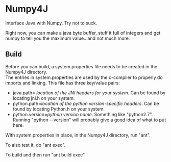 Numpy4J
=======

Interface Java with Numpy.  Try not to suck.


Right now, you can make a java byte buffer, stuff it full of integers and get numpy to tell you the maximum value...and not much more.

Build
------

Before you can build, a system.properties file needs to be created in the Numpy4J directory.  
The entries in system.properties are used by the c-compiler to properly do imports and linking.
This file has three key/value pairs:

* java.path= _location of the JNI headers for your system_. Can be found by locating jni.h on your system. 
* python.path=_location of the python version-specific headers_.  Can be found by locating Python.h on your system.
* python.version=_python version name_.  Something like "python2.7". Running "python --version" will probably give a good idea of what to put here.

With system.properties in place, in the Numpy4J directory, run "ant".

To also test it, do "ant exec".

To build and then run "ant build exec".


